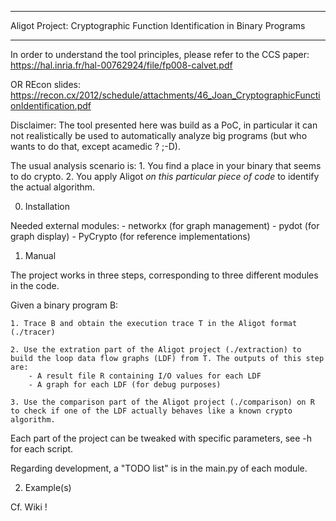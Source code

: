 -------------------------------------------------------------------------
Aligot Project: Cryptographic Function Identification in Binary Programs

-------------------------------------------------------------------------

In order to understand the tool principles, please refer to the CCS paper: 
https://hal.inria.fr/hal-00762924/file/fp008-calvet.pdf

OR REcon slides: https://recon.cx/2012/schedule/attachments/46_Joan_CryptographicFunctionIdentification.pdf

Disclaimer: The tool presented here was build as a PoC, in particular it can not
realistically be used to automatically analyze big programs (but who wants to do that, except acamedic ? ;-D). 

The usual analysis scenario is: 1. You find a place in your binary that seems to do crypto. 2. You apply Aligot *on this particular piece of code* to identify the actual algorithm.

0. Installation

Needed external modules:
    - networkx (for graph management)
    - pydot (for graph display)
    - PyCrypto (for reference implementations)

1. Manual

The project works in three steps, corresponding to three different modules in
the code. 

Given a binary program B:

    1. Trace B and obtain the execution trace T in the Aligot format (./tracer)

    2. Use the extration part of the Aligot project (./extraction) to
    build the loop data flow graphs (LDF) from T. The outputs of this step
    are: 
        - A result file R containing I/O values for each LDF
        - A graph for each LDF (for debug purposes)

    3. Use the comparison part of the Aligot project (./comparison) on R
    to check if one of the LDF actually behaves like a known crypto
    algorithm.

Each part of the project can be tweaked with specific parameters, see -h for
each script. 

Regarding development, a "TODO list" is in the main.py of each module.

2. Example(s)

Cf. Wiki !

